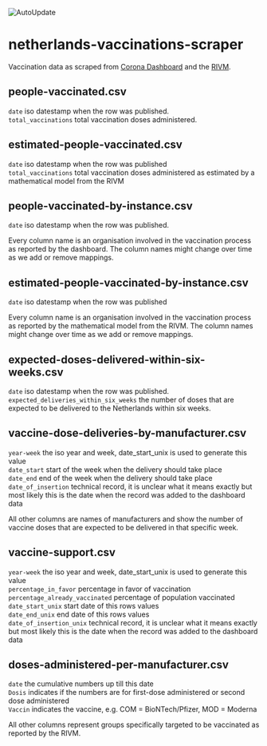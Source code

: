 ![AutoUpdate](https://github.com/Sikerdebaard/netherlands-vaccinations-scraper/workflows/AutoUpdate/badge.svg)


# netherlands-vaccinations-scraper
Vaccination data as scraped from [Corona Dashboard](https://coronadashboard.rijksoverheid.nl/landelijk/vaccinaties) and the [RIVM](https://www.rivm.nl/covid-19-vaccinatie/cijfers-vaccinatieprogramma).  

## people-vaccinated.csv
`date` iso datestamp when the row was published.  
`total_vaccinations` total vaccination doses administered.

## estimated-people-vaccinated.csv
`date` iso datestamp when the row was published  
`total_vaccinations` total vaccination doses administered as estimated by a mathematical model from the RIVM  

## people-vaccinated-by-instance.csv
`date` iso datestamp when the row was published.  

Every column name is an organisation involved in the vaccination process as reported by the dashboard. The column names might change over time as we add or remove mappings.  

## estimated-people-vaccinated-by-instance.csv
`date` iso datestamp when the row was published  

Every column name is an organisation involved in the vaccination process as reported by the mathematical model from the RIVM. The column names might change over time as we add or remove mappings.  

## expected-doses-delivered-within-six-weeks.csv
`date` iso datestamp when the row was published.  
`expected_deliveries_within_six_weeks` the number of doses that are expected to be delivered to the Netherlands within six weeks.

## vaccine-dose-deliveries-by-manufacturer.csv 
`year-week` the iso year and week, date_start_unix is used to generate this value  
`date_start` start of the week when the delivery should take place  
`date_end` end of the week when the delivery should take place  
`date_of_insertion` technical record, it is unclear what it means exactly but most likely this is the date when the record was added to the dashboard data  

All other columns are names of manufacturers and show the number of vaccine doses that are expected to be delivered in that specific week.



## vaccine-support.csv 
`year-week` the iso year and week, date_start_unix is used to generate this value  
`percentage_in_favor` percentage in favor of vaccination  
`percentage_already_vaccinated` percentage of population vaccinated  
`date_start_unix` start date of this rows values  
`date_end_unix` end date of this rows values    
`date_of_insertion_unix` technical record, it is unclear what it means exactly but most likely this is the date when the record was added to the dashboard data  


## doses-administered-per-manufacturer.csv
`date` the cumulative numbers up till this date  
`Dosis` indicates if the numbers are for first-dose administered or second dose administered  
`Vaccin` indicates the vaccine, e.g. COM = BioNTech/Pfizer, MOD = Moderna  

All other columns represent groups specifically targeted to be vaccinated as reported by the RIVM.  
